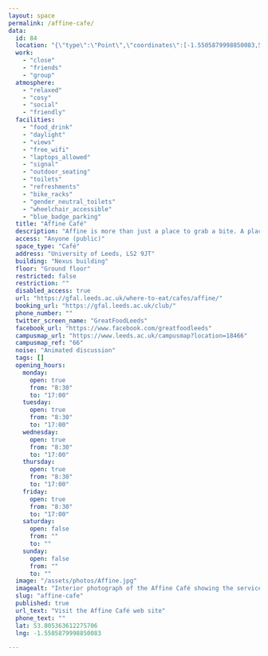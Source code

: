 ```yaml
---
layout: space
permalink: /affine-cafe/
data:
  id: 84
  location: "{\"type\":\"Point\",\"coordinates\":[-1.5505879998850083,53.805363612275706]}"
  work:
    - "close"
    - "friends"
    - "group"
  atmosphere:
    - "relaxed"
    - "cosy"
    - "social"
    - "friendly"
  facilities:
    - "food_drink"
    - "daylight"
    - "views"
    - "free_wifi"
    - "laptops_allowed"
    - "signal"
    - "outdoor_seating"
    - "toilets"
    - "refreshments"
    - "bike_racks"
    - "gender_neutral_toilets"
    - "wheelchair_accessible"
    - "blue_badge_parking"
  title: "Affine Café"
  description: "Affine is more than just a place to grab a bite. A place to break away from the pressures of the working day and enjoy a breather, a change of scenery, or even a chat with fellow professionals. Located at the heart of the innovation hub, the contemporary space provides a welcoming environment to relax and unwind. The perfect place for casual meetings or laidback lunches."
  access: "Anyone (public)"
  space_type: "Café"
  address: "University of Leeds, LS2 9JT"
  building: "Nexus building"
  floor: "Ground floor"
  restricted: false
  restriction: ""
  disabled_access: true
  url: "https://gfal.leeds.ac.uk/where-to-eat/cafes/affine/"
  booking_url: "https://gfal.leeds.ac.uk/club/"
  phone_number: ""
  twitter_screen_name: "GreatFoodLeeds"
  facebook_url: "https://www.facebook.com/greatfoodleeds"
  campusmap_url: "https://www.leeds.ac.uk/campusmap?location=18466"
  campusmap_ref: "66"
  noise: "Animated discussion"
  tags: []
  opening_hours:
    monday:
      open: true
      from: "8:30"
      to: "17:00"
    tuesday:
      open: true
      from: "8:30"
      to: "17:00"
    wednesday:
      open: true
      from: "8:30"
      to: "17:00"
    thursday:
      open: true
      from: "8:30"
      to: "17:00"
    friday:
      open: true
      from: "8:30"
      to: "17:00"
    saturday:
      open: false
      from: ""
      to: ""
    sunday:
      open: false
      from: ""
      to: ""
  image: "/assets/photos/Affine.jpg"
  imagealt: "Interior photograph of the Affine Café showing the service counter and seating, with multiple customers seated around tables  and two customers at the counter"
  slug: "affine-cafe"
  published: true
  url_text: "Visit the Affine Café web site"
  phone_text: ""
  lat: 53.805363612275706
  lng: -1.5505879998850083

---
```

